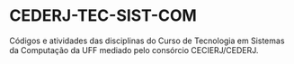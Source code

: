 # CEDERJ-TEC-SIST-COM
Códigos e atividades das disciplinas do Curso de Tecnologia em Sistemas da Computação da UFF mediado pelo consórcio CECIERJ/CEDERJ.
